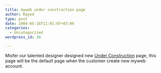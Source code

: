 ```yaml
---
title: myweb under construction page
author: Rayed
type: post
date: 2004-05-16T11:01:07+03:00
categories:
  - Uncategorized
wordpress_id: 30

---
```

<div style="clear:both;"></div>
<p>Misfer our talented designer designed new <a href="http://myweb.saudi.net.sa/default.html">Under Construction</a> page, this page will be the default page when the customer create new myweb account.</p>
<div style="clear:both; padding-bottom: 0.25em;"></div>
